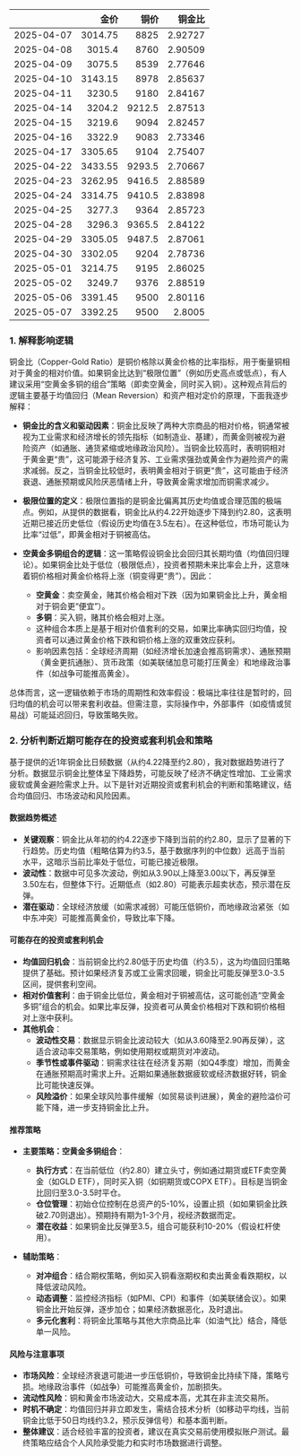 |            |    金价 |   铜价 |   铜金比 |
|:-----------|--------:|-------:|---------:|
| 2025-04-07 | 3014.75 | 8825   |  2.92727 |
| 2025-04-08 | 3015.4  | 8760   |  2.90509 |
| 2025-04-09 | 3075.5  | 8539   |  2.77646 |
| 2025-04-10 | 3143.15 | 8978   |  2.85637 |
| 2025-04-11 | 3230.5  | 9180   |  2.84167 |
| 2025-04-14 | 3204.2  | 9212.5 |  2.87513 |
| 2025-04-15 | 3219.6  | 9094   |  2.82457 |
| 2025-04-16 | 3322.9  | 9083   |  2.73346 |
| 2025-04-17 | 3305.65 | 9104   |  2.75407 |
| 2025-04-22 | 3433.55 | 9293.5 |  2.70667 |
| 2025-04-23 | 3262.95 | 9416.5 |  2.88589 |
| 2025-04-24 | 3314.75 | 9410.5 |  2.83898 |
| 2025-04-25 | 3277.3  | 9364   |  2.85723 |
| 2025-04-28 | 3296.3  | 9365.5 |  2.84122 |
| 2025-04-29 | 3305.05 | 9487.5 |  2.87061 |
| 2025-04-30 | 3302.05 | 9204   |  2.78736 |
| 2025-05-01 | 3214.75 | 9195   |  2.86025 |
| 2025-05-02 | 3249.7  | 9376   |  2.88519 |
| 2025-05-06 | 3391.45 | 9500   |  2.80116 |
| 2025-05-07 | 3392.25 | 9500   |  2.8005  |

### 1. 解释影响逻辑

铜金比（Copper-Gold Ratio）是铜价格除以黄金价格的比率指标，用于衡量铜相对于黄金的相对价值。如果铜金比达到“极限位置”（例如历史高点或低点），有人建议采用“空黄金多铜的组合”策略（即卖空黄金，同时买入铜）。这种观点背后的逻辑主要基于均值回归（Mean Reversion）和资产相对定价的原理，下面我逐步解释：

- **铜金比的含义和驱动因素**：铜金比反映了两种大宗商品的相对价格，铜通常被视为工业需求和经济增长的领先指标（如制造业、基建），而黄金则被视为避险资产（如通胀、通货紧缩或地缘政治风险）。当铜金比较高时，表明铜相对于黄金更“贵”，这可能源于经济复苏、工业需求强劲或黄金作为避险资产的需求减弱。反之，当铜金比较低时，表明黄金相对于铜更“贵”，这可能由于经济衰退、通胀预期或风险厌恶情绪上升，导致黄金需求增加而铜需求减少。

- **极限位置的定义**：极限位置指的是铜金比偏离其历史均值或合理范围的极端点。例如，从提供的数据看，铜金比从约4.22开始逐步下降到约2.80，这表明近期已接近历史低位（假设历史均值在3.5左右）。在这种低位，市场可能认为比率“过低”，即黄金相对于铜被高估。

- **空黄金多铜组合的逻辑**：这一策略假设铜金比会回归其长期均值（均值回归理论）。如果铜金比处于低位（极限低点），投资者预期未来比率会上升，这意味着铜价格相对黄金价格将上涨（铜变得更“贵”）。因此：
  - **空黄金**：卖空黄金，赌其价格会相对下跌（因为如果铜金比上升，黄金相对于铜会更“便宜”）。
  - **多铜**：买入铜，赌其价格会相对上涨。
  - 这种组合本质上是基于相对价值套利的交易，如果比率确实回归均值，投资者可以通过黄金价格下跌和铜价格上涨的双重效应获利。
  - 影响因素包括：全球经济周期（如经济增长加速会推高铜需求）、通胀预期（黄金更抗通胀）、货币政策（如美联储加息可能打压黄金）和地缘政治事件（如战争可能推高黄金）。

总体而言，这一逻辑依赖于市场的周期性和效率假设：极端比率往往是暂时的，回归均值的机会可以带来套利收益。但需注意，实际操作中，外部事件（如疫情或贸易战）可能延迟回归，导致策略失败。

### 2. 分析判断近期可能存在的投资或套利机会和策略

基于提供的近1年铜金比日频数据（从约4.22降至约2.80），我对数据趋势进行了分析。数据显示铜金比整体呈下降趋势，可能反映了经济不确定性增加、工业需求疲软或黄金避险需求上升。以下是针对近期投资或套利机会的判断和策略建议，结合均值回归、市场波动和风险因素。

#### 数据趋势概述
- **关键观察**：铜金比从年初的约4.22逐步下降到当前的约2.80，显示了显著的下行趋势。历史均值（粗略估算为约3.5，基于数据序列的中位数）远高于当前水平，这暗示当前比率处于低位，可能已接近极限。
- **波动性**：数据中可见多次波动，例如从3.90以上降至3.00以下，再反弹至3.50左右，但整体下行。近期低点（如2.80）可能表示超卖状态，预示潜在反弹。
- **潜在驱动**：全球经济放缓（如需求减弱）可能压低铜价，而地缘政治紧张（如中东冲突）可能推高黄金价，导致比率下降。

#### 可能存在的投资或套利机会
- **均值回归机会**：当前铜金比约2.80低于历史均值（约3.5），这为均值回归策略提供了基础。预计如果经济复苏或工业需求回暖，铜金比可能反弹至3.0-3.5区间，提供套利空间。
- **相对价值套利**：由于铜金比低位，黄金相对于铜被高估，这可能创造“空黄金多铜”组合的机会。如果比率反弹，投资者可从黄金价格相对下跌和铜价格相对上涨中获利。
- **其他机会**：
  - **波动性交易**：数据显示铜金比波动较大（如从3.60降至2.90再反弹），这适合波动率交易策略，例如使用期权或期货对冲波动。
  - **季节性或事件驱动**：铜需求往往在经济复苏期（如Q4季度）增加，而黄金在通胀预期高时需求上升。近期如果通胀数据疲软或经济数据好转，铜金比可能快速反弹。
  - **风险溢价**：如果全球风险事件缓解（如贸易谈判进展），黄金的避险溢价可能下降，进一步支持铜金比上升。

#### 推荐策略
- **主要策略：空黄金多铜组合**：
  - **执行方式**：在当前低位（约2.80）建立头寸，例如通过期货或ETF卖空黄金（如GLD ETF），同时买入铜（如铜期货或COPX ETF）。目标是当铜金比回归至3.0-3.5时平仓。
  - **仓位管理**：初始仓位控制在总资产的5-10%，设置止损（如如果铜金比跌破2.70则退出）。预期持有期为1-3个月，视经济数据而定。
  - **潜在收益**：如果铜金比反弹至3.5，组合可能获利10-20%（假设杠杆使用）。
  
- **辅助策略**：
  - **对冲组合**：结合期权策略，例如买入铜看涨期权和卖出黄金看跌期权，以降低波动风险。
  - **动态调整**：监控经济指标（如PMI、CPI）和事件（如美联储会议）。如果铜金比开始反弹，逐步加仓；如果经济数据恶化，及时退出。
  - **多元化套利**：将铜金比策略与其他大宗商品比率（如油气比）结合，降低单一风险。

#### 风险与注意事项
- **市场风险**：全球经济衰退可能进一步压低铜价，导致铜金比持续下降，策略亏损。地缘政治事件（如战争）可能推高黄金价，加剧损失。
- **流动性风险**：铜和黄金市场波动大，交易成本高，尤其在非主流交易所。
- **时机不确定**：均值回归并非立即发生，需结合技术分析（如移动平均线，当前铜金比低于50日均线约3.2，预示反弹信号）和基本面判断。
- **整体建议**：适合经验丰富的投资者，建议在真实交易前使用模拟账户测试。最终策略应结合个人风险承受能力和实时市场数据进行调整。